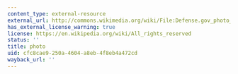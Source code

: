 ```yaml
---
content_type: external-resource
external_url: http://commons.wikimedia.org/wiki/File:Defense.gov_photo_essay_100506-N-6070S-346.jpg
has_external_license_warning: true
license: https://en.wikipedia.org/wiki/All_rights_reserved
status: ''
title: photo
uid: cfc8cae9-250a-4604-a8eb-4f8eb4a472cd
wayback_url: ''
---
```

